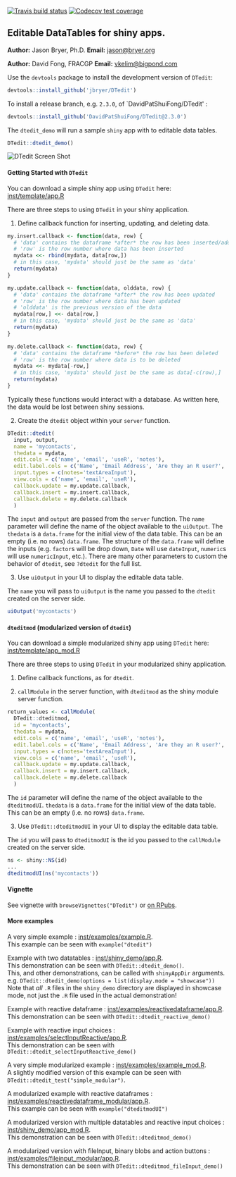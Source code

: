 <!-- badges: start -->
[![Travis build status](https://travis-ci.com/DavidPatShuiFong/DTedit.svg?branch=develop)](https://travis-ci.com/DavidPatShuiFong/DTedit?branch=master)
[![Codecov test coverage](https://codecov.io/gh/DavidPatShuiFong/DTedit/branch/develop/graph/badge.svg)](https://codecov.io/gh/DavidPatShuiFong/DTedit?branch=master)
<!-- badges: end -->

## Editable DataTables for shiny apps.

**Author:** Jason Bryer, Ph.D.
**Email:** jason@bryer.org

**Author:** David Fong, FRACGP
**Email:** vkelim@bigpond.com

Use the `devtools` package to install the development version of `DTedit`:

```r
devtools::install_github('jbryer/DTedit')
```

To install a release branch, e.g. `2.3.0`, of `DavidPatShuiFong/DTedit' :

```r
devtools::install_github('DavidPatShuiFong/DTedit@2.3.0')
```

The `dtedit_demo` will run a sample `shiny` app with to editable data tables.

```r
DTedit::dtedit_demo()
```

![DTedit Screen Shot](inst/screens/dtedit_books_edit.png)

#### Getting Started with `DTedit`

You can download a simple shiny app using `DTedit` here: [inst/template/app.R](inst/template/app.R)

There are three steps to using `DTedit` in your shiny application.

1. Define callback function for inserting, updating, and deleting data.

```r
my.insert.callback <- function(data, row) {
  # 'data' contains the dataframe *after* the row has been inserted/added
  # 'row' is the row number where data has been inserted
  mydata <<- rbind(mydata, data[row,])
  # in this case, 'mydata' should just be the same as 'data'
  return(mydata)
}

my.update.callback <- function(data, olddata, row) {
  # 'data' contains the dataframe *after* the row has been updated
  # 'row' is the row number where data has been updated
  # 'olddata' is the previous version of the data
  mydata[row,] <<- data[row,]
  # in this case, 'mydata' should just be the same as 'data'
  return(mydata)
}

my.delete.callback <- function(data, row) {
  # 'data' contains the dataframe *before* the row has been deleted
  # 'row' is the row number where data is to be deleted
  mydata <<- mydata[-row,]
  # in this case, 'mydata' should just be the same as data[-c(row),]
  return(mydata)
}
```

Typically these functions would interact with a database. As written here, the data would be lost between shiny sessions.

2. Create the `dtedit` object within your `server` function. 

```r
DTedit::dtedit(
  input, output,
  name = 'mycontacts',
  thedata = mydata,
  edit.cols = c('name', 'email', 'useR', 'notes'),
  edit.label.cols = c('Name', 'Email Address', 'Are they an R user?', 'Additional notes'),
  input.types = c(notes='textAreaInput'),
  view.cols = c('name', 'email', 'useR'),
  callback.update = my.update.callback,
  callback.insert = my.insert.callback,
  callback.delete = my.delete.callback
  )
```

The `input` and `output` are passed from the `server` function. The `name` parameter will define the name of the object available to the `uiOutput`. The `thedata` is a `data.frame` for the initial view of the data table. This can be an empty (i.e. no rows) `data.frame`. The structure of the `data.frame` will define the inputs (e.g. `factor`s will be drop down, `Date` will use `dateInput`, `numeric`s will use `numericInput`, etc.). There are many other parameters to custom the behavior of `dtedit`, see `?dtedit` for the full list.

3. Use `uiOutput` in your UI to display the editable data table.

The `name` you will pass to `uiOutput` is the name you passed to the `dtedit` created on the server side.

```r
uiOutput('mycontacts')
```

#### `dteditmod` (modularized version of `dtedit`)

You can download a simple modularized shiny app using `DTedit` here: [inst/template/app_mod.R](inst/template/app_mod.R)

There are three steps to using `DTedit` in your modularized shiny application.

1. Define callback functions, as for `dtedit`.

2. `callModule` in the server function, with `dteditmod` as the shiny module server function.

```r
return_values <- callModule(
  DTedit::dteditmod,
  id = 'mycontacts',
  thedata = mydata,
  edit.cols = c('name', 'email', 'useR', 'notes'),
  edit.label.cols = c('Name', 'Email Address', 'Are they an R user?', 'Additional notes'),
  input.types = c(notes='textAreaInput'),
  view.cols = c('name', 'email', 'useR'),
  callback.update = my.update.callback,
  callback.insert = my.insert.callback,
  callback.delete = my.delete.callback
  )
```

The `id` parameter will define the name of the object available to the `dteditmodUI`. `thedata` is a `data.frame` for the initial view of the data table. This can be an empty (i.e. no rows) `data.frame`.

3. Use `DTedit::dteditmodUI` in your UI to display the editable data table.

The `id` you will pass to `dteditmodUI` is the id you passed to the `callModule` created on the server side.

```r
ns <- shiny::NS(id)
...
dteditmodUI(ns('mycontacts'))
```

#### Vignette

See vignette with `browseVignettes("DTedit")` or [on RPubs](https://rpubs.com/DavidFong/DTedit). 

#### More examples

A very simple example : [inst/examples/example.R](inst/examples/example.R).<br/>
This example can be seen with `example("dtedit")`

Example with two datatables : [inst/shiny_demo/app.R](inst/shiny_demo/app.R).<br/>
This demonstration can be seen with `DTedit::dtedit_demo()`.<br/>
This, and other demonstrations, can be called with `shinyAppDir` arguments.<br/>
e.g. `DTedit::dtedit_demo(options = list(display.mode = "showcase"))`<br/>
Note that *all* `.R` files in the `shiny_demo` directory are displayed in showcase mode, not just the `.R` file used in the actual demonstration!

Example with reactive dataframe : [inst/examples/reactivedataframe/app.R](inst/examples/reactivedataframe/app.R).<br/>
This demonstration can be seen with `DTedit::dtedit_reactive_demo()`

Example with reactive input choices : [inst/examples/selectInputReactive/app.R](inst/examples/selectInputReactive/app.R).<br/>
This demonstration can be seen with `DTedit::dtedit_selectInputReactive_demo()`

A very simple modularized example : [inst/examples/example_mod.R](inst/examples/example_mod.R).<br/>
A slightly modified version of this example can be seen with `DTedit::dtedit_test("simple_modular")`.

A modularized example with reactive dataframes : [inst/examples/reactivedataframe_modular/app.R](inst/examples/reactivedataframe_modular/app.R).<br/>
This example can be seen with `example("dteditmodUI")`

A modularized version with multiple datatables and reactive input choices : [inst/shiny_demo/app_mod.R](inst/shiny_demo/app_mod.R).<br/>
This demonstration can be seen with `DTedit::dteditmod_demo()`

A modularized version with fileInput, binary blobs and action buttons : [inst/examples/fileinput_modular/app.R](inst/examples/fileinput_modular/app.R).<br/>
This demonstration can be seen with `DTedit::dteditmod_fileInput_demo()`
